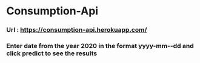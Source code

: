 # Consumption-Api

### Url : https://consumption-api.herokuapp.com/

### Enter date from the year 2020 in the format yyyy-mm--dd and click predict to see the results
